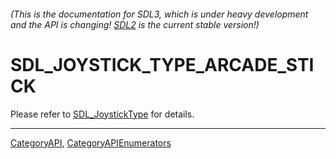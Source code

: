 ###### (This is the documentation for SDL3, which is under heavy development and the API is changing! [SDL2](https://wiki.libsdl.org/SDL2/) is the current stable version!)
# SDL_JOYSTICK_TYPE_ARCADE_STICK

Please refer to [SDL_JoystickType](SDL_JoystickType) for details.

----
[CategoryAPI](CategoryAPI), [CategoryAPIEnumerators](CategoryAPIEnumerators)

